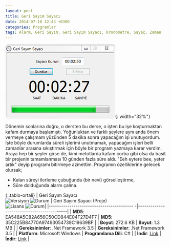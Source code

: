 ```yaml
---
layout: post
title: Geri Sayım Sayacı
date: 2014-07-18 12:43 +0300
categories: Programlar
tags: Alarm, Geri Sayım, Geri Sayım Sayacı, Kronometre, Sayaç, Zaman
---
```

![geri-sayim-sayaci](/images/programlar/geri-sayim-sayaci.png){: width="32%"}

Dönemin sonlarına doğru, o dersten bu derse, o işten bu işe koşturmaktan kafam durmaya başlamıştı. Yoğunluktan ve farklı şeylere aynı anda önem vermeye çalışmam yüzünden 5 dakika sonra yapacağım işi unutuyordum. İşte böyle durumlarda süreli işlerimi unutmamak, yapacağım işleri belli zamanlar arasına sıkıştırmak için böyle bir program yazmaya karar verdim. Araya hep bir şeyler girse de, kimi metotlarda kafam çorba gibi olsa da basit bir projenin tamamlanması 10 günden fazla süre aldı. "Eeh eytere bee, yeter artık" deyip programı bitirmeye azmettim. Programın özelliklerine gelecek olursak;

- Kalan süreyi ilerleme çubuğunda (bir nevi) görselleştirme,
- Süre dolduğunda alarm çalma.

{:.tablo-ortali}
| Geri Sayım Sayacı<br>![Versiyon](https://img.shields.io/badge/Versiyon-1.00-blueviolet.svg?style=flat) ![Durum](https://img.shields.io/badge/Durum-Çalışıyor-success.svg?style=flat) | Geri Sayım Sayacı (Proje)<br>![Lisans](https://img.shields.io/badge/Lisans-MIT-blue.svg?style=flat) ![Durum](https://img.shields.io/badge/Proje-Kodlar_Gözden_Gecirilecek-red.svg?style=flat)|
|----------------------------------------- -|-------------------------------------------|
| **MD5**: EA548A5C82A656C50CD844E04F27D4F7 | **MD5**: 35C225B84770A97493054739C19639BF | 
| **Boyut**: 272.6 KB                       | **Boyut**: 1.3 MB                         |
| **Gereksinimler**: .Net Framework 3.5     | **Gereksinimler**: .Net Framework 3.5     |
| **Platform**: Microsoft Windows           | **Programlama Dili**: C#                  |
| **İndir**: [Link](https://www.dropbox.com/s/y6xmdyenzyz19pj/geri-sayim-sayaci.zip?dl=1)         | **İndir**: [Link](https://www.dropbox.com/s/atl7fjpwovgeb9i/geri-sayim-sayaci-proje.zip?dl=1)                      |